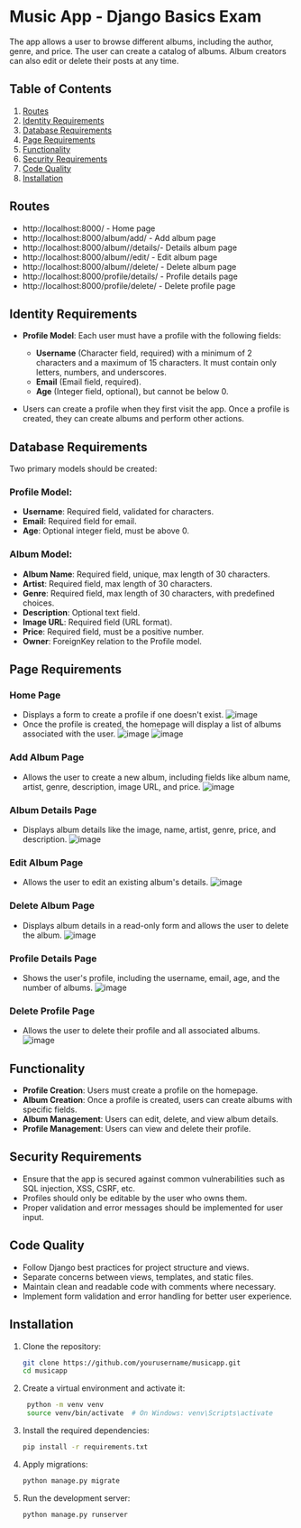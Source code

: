 # Music App - Django Basics Exam

The app allows a user to browse different albums, including the author, genre, and price. The user can create a catalog of albums. Album creators can also edit or delete their posts at any time.

## Table of Contents

1. [Routes](#routes) 
2. [Identity Requirements](#identity-requirements)  
3. [Database Requirements](#database-requirements)  
4. [Page Requirements](#page-requirements)
5. [Functionality](#functionality)
6. [Security Requirements](#security-requirements)
7. [Code Quality](#code-quality)  
8. [Installation](#installation)  

## Routes
-	http://localhost:8000/ - Home page
-	http://localhost:8000/album/add/ - Add album page
- http://localhost:8000/album/<id>/details/- Details album page
-	http://localhost:8000/album/<id>/edit/ - Edit album page
- http://localhost:8000/album/<id>/delete/ - Delete album page
-	http://localhost:8000/profile/details/ - Profile details page
-	http://localhost:8000/profile/delete/ - Delete profile page

## Identity Requirements

- **Profile Model**: Each user must have a profile with the following fields:
  - **Username** (Character field, required) with a minimum of 2 characters and a maximum of 15 characters. It must contain only letters, numbers, and underscores.
  - **Email** (Email field, required).
  - **Age** (Integer field, optional), but cannot be below 0.
  
- Users can create a profile when they first visit the app. Once a profile is created, they can create albums and perform other actions.

## Database Requirements

Two primary models should be created:

### Profile Model:
- **Username**: Required field, validated for characters.
- **Email**: Required field for email.
- **Age**: Optional integer field, must be above 0.

### Album Model:
- **Album Name**: Required field, unique, max length of 30 characters.
- **Artist**: Required field, max length of 30 characters.
- **Genre**: Required field, max length of 30 characters, with predefined choices.
- **Description**: Optional text field.
- **Image URL**: Required field (URL format).
- **Price**: Required field, must be a positive number.
- **Owner**: ForeignKey relation to the Profile model.

## Page Requirements

### Home Page

- Displays a form to create a profile if one doesn't exist.
  ![image](https://github.com/user-attachments/assets/153eeae7-8dfe-48ef-9cb3-96551dbcd803)
- Once the profile is created, the homepage will display a list of albums associated with the user.
![image](https://github.com/user-attachments/assets/718ac120-fc23-4dd4-96c6-4b32b08a158c)
![image](https://github.com/user-attachments/assets/ec4a72b8-69e4-46d2-85d7-66bc16a42505)

### Add Album Page

- Allows the user to create a new album, including fields like album name, artist, genre, description, image URL, and price.
![image](https://github.com/user-attachments/assets/05063ac8-9d01-4cc7-a410-dd784b0f4da2)

### Album Details Page

- Displays album details like the image, name, artist, genre, price, and description.
![image](https://github.com/user-attachments/assets/8af5ef31-b37a-48c8-93e1-008b0ecb6572)

### Edit Album Page

- Allows the user to edit an existing album's details.
![image](https://github.com/user-attachments/assets/e1d9d57a-d7eb-4381-b6cf-e43b3555ef81)

### Delete Album Page

- Displays album details in a read-only form and allows the user to delete the album.
![image](https://github.com/user-attachments/assets/1aa07e3d-9163-4dc0-98d8-01a8b52c1a15)

### Profile Details Page

- Shows the user's profile, including the username, email, age, and the number of albums.
![image](https://github.com/user-attachments/assets/09cc1fe0-3a27-4f3f-bc2b-35d63ca879ee)

### Delete Profile Page

- Allows the user to delete their profile and all associated albums.
![image](https://github.com/user-attachments/assets/26e0bfe8-efd1-45e5-95db-3c7fc3b1ee40)

## Functionality

- **Profile Creation**: Users must create a profile on the homepage.
- **Album Creation**: Once a profile is created, users can create albums with specific fields.
- **Album Management**: Users can edit, delete, and view album details.
- **Profile Management**: Users can view and delete their profile.

## Security Requirements

- Ensure that the app is secured against common vulnerabilities such as SQL injection, XSS, CSRF, etc.
- Profiles should only be editable by the user who owns them.
- Proper validation and error messages should be implemented for user input.

## Code Quality

- Follow Django best practices for project structure and views.
- Separate concerns between views, templates, and static files.
- Maintain clean and readable code with comments where necessary.
- Implement form validation and error handling for better user experience.

## Installation

1. Clone the repository:
   ```bash
   git clone https://github.com/yourusername/musicapp.git
   cd musicapp
2. Create a virtual environment and activate it:
   ```bash
    python -m venv venv
    source venv/bin/activate  # On Windows: venv\Scripts\activate

3. Install the required dependencies:
   ```bash
   pip install -r requirements.txt
4. Apply migrations:
   ```bash
   python manage.py migrate
5. Run the development server:
   ```bash
   python manage.py runserver

